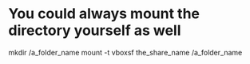 # You could always mount the directory yourself as well
mkdir /a_folder_name 
mount -t vboxsf the_share_name /a_folder_name

